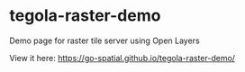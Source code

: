 # tegola-raster-demo

Demo page for raster tile server using Open Layers

View it here: https://go-spatial.github.io/tegola-raster-demo/

